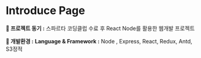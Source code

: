 # Introduce Page

**📌 **프로젝트 동기 :**** 스파르타 코딩클럽 수료 후 React Node를 활용한 웹개발 프로젝트

**📌 **개발환경 :****
**Language & Framework :** Node , Express, React, Redux, Antd, S3정적 
